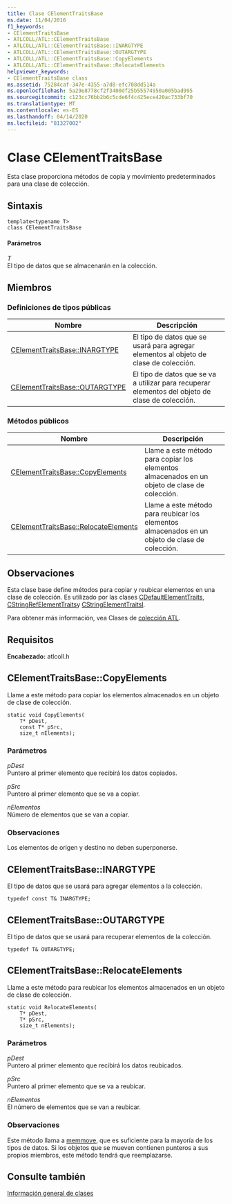 ```yaml
---
title: Clase CElementTraitsBase
ms.date: 11/04/2016
f1_keywords:
- CElementTraitsBase
- ATLCOLL/ATL::CElementTraitsBase
- ATLCOLL/ATL::CElementTraitsBase::INARGTYPE
- ATLCOLL/ATL::CElementTraitsBase::OUTARGTYPE
- ATLCOLL/ATL::CElementTraitsBase::CopyElements
- ATLCOLL/ATL::CElementTraitsBase::RelocateElements
helpviewer_keywords:
- CElementTraitsBase class
ms.assetid: 75284caf-347e-4355-a7d8-efc708dd514a
ms.openlocfilehash: 5a29e8778cf2f3400df25b55574950a005bad995
ms.sourcegitcommit: c123cc76bb2b6c5cde6f4c425ece420ac733bf70
ms.translationtype: MT
ms.contentlocale: es-ES
ms.lasthandoff: 04/14/2020
ms.locfileid: "81327002"
---
```

# <a name="celementtraitsbase-class"></a>Clase CElementTraitsBase

Esta clase proporciona métodos de copia y movimiento predeterminados para una clase de colección.

## <a name="syntax"></a>Sintaxis

```
template<typename T>
class CElementTraitsBase
```

#### <a name="parameters"></a>Parámetros

*T*<br/>
El tipo de datos que se almacenarán en la colección.

## <a name="members"></a>Miembros

### <a name="public-typedefs"></a>Definiciones de tipos públicas

|Nombre|Descripción|
|----------|-----------------|
|[CElementTraitsBase::INARGTYPE](#inargtype)|El tipo de datos que se usará para agregar elementos al objeto de clase de colección.|
|[CElementTraitsBase::OUTARGTYPE](#outargtype)|El tipo de datos que se va a utilizar para recuperar elementos del objeto de clase de colección.|

### <a name="public-methods"></a>Métodos públicos

|Nombre|Descripción|
|----------|-----------------|
|[CElementTraitsBase::CopyElements](#copyelements)|Llame a este método para copiar los elementos almacenados en un objeto de clase de colección.|
|[CElementTraitsBase::RelocateElements](#relocateelements)|Llame a este método para reubicar los elementos almacenados en un objeto de clase de colección.|

## <a name="remarks"></a>Observaciones

Esta clase base define métodos para copiar y reubicar elementos en una clase de colección. Es utilizado por las clases [CDefaultElementTraits](../../atl/reference/cdefaultelementtraits-class.md), [CStringRefElementTraits](../../atl/reference/cstringrefelementtraits-class.md)y [CStringElementTraitsI](../../atl/reference/cstringelementtraitsi-class.md).

Para obtener más información, vea Clases de [colección ATL](../../atl/atl-collection-classes.md).

## <a name="requirements"></a>Requisitos

**Encabezado:** atlcoll.h

## <a name="celementtraitsbasecopyelements"></a><a name="copyelements"></a>CElementTraitsBase::CopyElements

Llame a este método para copiar los elementos almacenados en un objeto de clase de colección.

```
static void CopyElements(
    T* pDest,
    const T* pSrc,
    size_t nElements);
```

### <a name="parameters"></a>Parámetros

*pDest*<br/>
Puntero al primer elemento que recibirá los datos copiados.

*pSrc*<br/>
Puntero al primer elemento que se va a copiar.

*nElementos*<br/>
Número de elementos que se van a copiar.

### <a name="remarks"></a>Observaciones

Los elementos de origen y destino no deben superponerse.

## <a name="celementtraitsbaseinargtype"></a><a name="inargtype"></a>CElementTraitsBase::INARGTYPE

El tipo de datos que se usará para agregar elementos a la colección.

```
typedef const T& INARGTYPE;
```

## <a name="celementtraitsbaseoutargtype"></a><a name="outargtype"></a>CElementTraitsBase::OUTARGTYPE

El tipo de datos que se usará para recuperar elementos de la colección.

```
typedef T& OUTARGTYPE;
```

## <a name="celementtraitsbaserelocateelements"></a><a name="relocateelements"></a>CElementTraitsBase::RelocateElements

Llame a este método para reubicar los elementos almacenados en un objeto de clase de colección.

```
static void RelocateElements(
    T* pDest,
    T* pSrc,
    size_t nElements);
```

### <a name="parameters"></a>Parámetros

*pDest*<br/>
Puntero al primer elemento que recibirá los datos reubicados.

*pSrc*<br/>
Puntero al primer elemento que se va a reubicar.

*nElementos*<br/>
El número de elementos que se van a reubicar.

### <a name="remarks"></a>Observaciones

Este método llama a [memmove](../../c-runtime-library/reference/memmove-wmemmove.md), que es suficiente para la mayoría de los tipos de datos. Si los objetos que se mueven contienen punteros a sus propios miembros, este método tendrá que reemplazarse.

## <a name="see-also"></a>Consulte también

[Información general de clases](../../atl/atl-class-overview.md)
